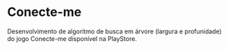 # Conecte-me
Desenvolvimento de algoritmo de busca em árvore (largura e profunidade) do jogo Conecte-me disponível na PlayStore.
